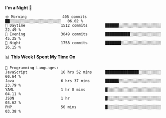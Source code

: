 <!--START_SECTION:waka-->
**I'm a Night 🦉** 

```text
🌞 Morning                405 commits         ██░░░░░░░░░░░░░░░░░░░░░░░   06.02 % 
🌆 Daytime                1512 commits        ██████░░░░░░░░░░░░░░░░░░░   22.49 % 
🌃 Evening                3049 commits        ███████████░░░░░░░░░░░░░░   45.35 % 
🌙 Night                  1758 commits        ███████░░░░░░░░░░░░░░░░░░   26.15 % 
```


📊 **This Week I Spent My Time On** 

```text
💬 Programming Languages: 
JavaScript               16 hrs 52 mins      ███████████████░░░░░░░░░░   60.64 % 
Java                     6 hrs 37 mins       ██████░░░░░░░░░░░░░░░░░░░   23.79 % 
YAML                     1 hr 8 mins         █░░░░░░░░░░░░░░░░░░░░░░░░   04.11 % 
JSON                     1 hr                █░░░░░░░░░░░░░░░░░░░░░░░░   03.62 % 
PHP                      56 mins             █░░░░░░░░░░░░░░░░░░░░░░░░   03.38 % 
```


<!--END_SECTION:waka-->
